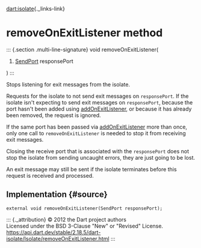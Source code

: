 [dart:isolate](../../dart-isolate/dart-isolate-library){._links-link}

removeOnExitListener method
===========================

::: {.section .multi-line-signature}
void removeOnExitListener(

1.  [SendPort](../sendport-class) responsePort

)
:::

Stops listening for exit messages from the isolate.

Requests for the isolate to not send exit messages on `responsePort`. If
the isolate isn\'t expecting to send exit messages on `responsePort`,
because the port hasn\'t been added using
[addOnExitListener](addonexitlistener), or because it has already been
removed, the request is ignored.

If the same port has been passed via
[addOnExitListener](addonexitlistener) more than once, only one call to
`removeOnExitListener` is needed to stop it from receiving exit
messages.

Closing the receive port that is associated with the `responsePort` does
not stop the isolate from sending uncaught errors, they are just going
to be lost.

An exit message may still be sent if the isolate terminates before this
request is received and processed.

Implementation {#source}
--------------

``` {.language-dart data-language="dart"}
external void removeOnExitListener(SendPort responsePort);
```

::: {._attribution}
© 2012 the Dart project authors\
Licensed under the BSD 3-Clause \"New\" or \"Revised\" License.\
<https://api.dart.dev/stable/2.18.5/dart-isolate/Isolate/removeOnExitListener.html>
:::
